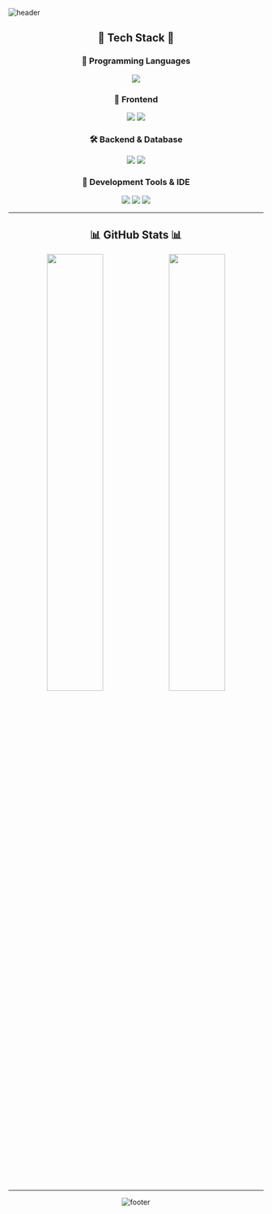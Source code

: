 <!-- 헤더 -->
![header](https://capsule-render.vercel.app/api?type=waving&color=gradient&height=200&section=header&text=🚀+Welcome!+🚀&fontSize=45&fontColor=ffffff&animation=fadeIn&fontAlignY=40)

<div align="center">

## 🚀 Tech Stack 🚀
  
### 📌 **Programming Languages**
<p>
  <img src="https://img.shields.io/badge/Java-007396?style=for-the-badge&logo=Java&logoColor=white">
</p>

### 🎨 **Frontend**
<p>
  <img src="https://img.shields.io/badge/HTML5-E34F26?style=for-the-badge&logo=HTML5&logoColor=white">
  <img src="https://img.shields.io/badge/CSS3-1572B6?style=for-the-badge&logo=CSS3&logoColor=white">
</p>

### 🛠 **Backend & Database**
<p>
  <img src="https://img.shields.io/badge/Oracle-F80000?style=for-the-badge&logo=Oracle&logoColor=white">
  <img src="https://img.shields.io/badge/MariaDB-003545?style=for-the-badge&logo=MariaDB&logoColor=white">
</p>

### 🔧 **Development Tools & IDE**
<p>
  <img src="https://img.shields.io/badge/VSCode-007ACC?style=for-the-badge&logo=visualstudiocode&logoColor=white">
  <img src="https://img.shields.io/badge/Eclipse-2C2255?style=for-the-badge&logo=eclipseide&logoColor=white">
  <img src="https://img.shields.io/badge/IntelliJ%20IDEA-000000?style=for-the-badge&logo=intellijidea&logoColor=white">
</p>

---

## 📊 GitHub Stats 📊

<div align="center">
  <img align="center" width="47%" src="https://github-readme-stats.vercel.app/api?username=pingpingeee&show_icons=true&theme=tokyonight&hide_border=true&border_radius=10">
  <img align="center" width="47%" src="https://github-readme-stats.vercel.app/api/top-langs/?username=pingpingeee&layout=compact&theme=tokyonight&hide_border=true&border_radius=10">
</div>

---

![footer](https://capsule-render.vercel.app/api?type=waving&color=gradient&height=120&section=footer)

</div>
